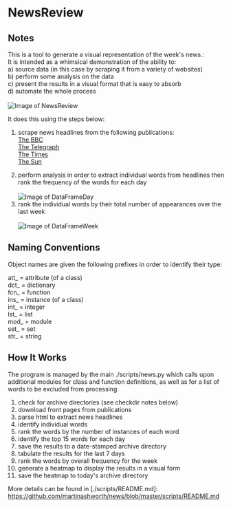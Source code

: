 NewsReview
==========

Notes
-------

This is a tool to generate a visual representation of the week's news.:<br />
It is intended as a whimsical demonstration of the ability to:<br />
a) source data (in this case by scraping it from a variety of websites)<br />
b) perform some analysis on the data<br />
c) present the results in a visual format that is easy to absorb<br />
d) automate the whole process <br /><br />
![Image of NewsReview](http://whatmakesitgo.com/wp-content/uploads/2020/08/Screenshot-2020-08-21-at-16.52.47.png)

It does this using the steps below:<br />
1) scrape news headlines from the following publications:<br />
[The BBC][] <br />
[The Telegraph][] <br />
[The Times][] <br />
[The Sun][] <br />

[The BBC]: https://www.bbc.co.uk/news
[The Times]: https://www.thetimes.co.uk/
[The Telegraph]: https://www.telegraph.co.uk/
[The Sun]: https://www.thesun.co.uk/news
[scripts]: https://github.com/martinashworth/news/tree/master/scripts
[news.py]: https://github.com/martinashworth/news/blob/master/scripts/news.py
[mod_processing.py]: https://github.com/martinashworth/news/blob/master/scripts/mod_processing.py
[mod_publications.py]: https://github.com/martinashworth/news/blob/master/scripts/mod_publications.py
[mod_stop_words.py]: https://github.com/martinashworth/news/blob/master/scripts/mod_stop_words.py

2) perform analysis in order to extract individual words from headlines then rank the frequency of the words for each day<br /><br />
![Image of DataFrameDay](http://whatmakesitgo.com/wp-content/uploads/2020/08/Screenshot-2020-08-21-at-16.51.34.png)<br />
3) rank the individual words by their total number of appearances over the last week<br /><br />
![Image of DataFrameWeek](http://whatmakesitgo.com/wp-content/uploads/2020/08/Screenshot-2020-08-21-at-16.52.25.png)


Naming Conventions
------------------

Object names are given the following prefixes in order to identify their type: <br />

att_ = attribute (of a class) <br />
dct_ = dictionary <br />
fcn_ = function <br />
ins_ = instance (of a class) <br />
int_ = integer <br />
lst_ = list <br />
mod_ = module <br />
set_ = set <br />
str_ = string <br />


How It Works
------------

The program is managed by the main ./scripts/news.py which calls upon additional modules for class and function definitions, as well as for a list of words to be excluded from processing<br />
1) check for archive directories (see checkdir notes below)<br />
2) download front pages from publications<br />
3) parse html to extract news headlines<br />
4) identify individual words<br />
5) rank the words by the number of instances of each word<br />
6) identify the top 15 words for each day<br />
7) save the results to a date-stamped archive directory<br />
8) tabulate the results for the last 7 days<br />
9) rank the words by overall frequency for the week<br />
10) generate a heatmap to display the results in a visual form<br />
11) save the heatmap to today's archive directory<br />

More details can be found in [./scripts/README.md]: https://github.com/martinashworth/news/blob/master/scripts/README.md
